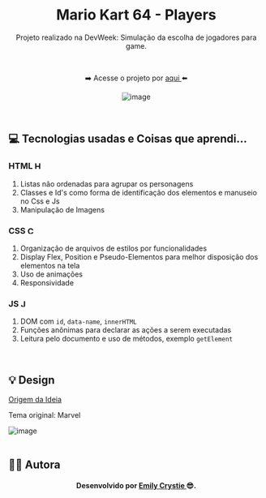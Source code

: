 <div align="center">
 <h1 align="center"> Mario Kart 64 - Players </h1>
 <p> Projeto realizado na DevWeek: Simulação da escolha de jogadores para game.  </p>
 <br>
 <p> ➡️ Acesse o projeto por <a href="https://mariokartplayers.netlify.app/" target="_blank"> aqui </a>⬅️</p>

![image](https://user-images.githubusercontent.com/81563039/169706482-60fdba15-e549-4e5c-99c9-b20edc2911b8.png)
</div>
<br>
 
<h2> 💻 Tecnologias usadas e Coisas que aprendi... </h2>
 <h3> HTML 
  <img src="https://cdn-icons-png.flaticon.com/512/174/174854.png" alt="HTML5" width="15" height="15"/>
 </h3>
  <ol>
   <li> Listas não ordenadas para agrupar os personagens </li>
   <li> Classes e Id's como forma de identificação dos elementos e manuseio no Css e Js</li>
   <li> Manipulação de Imagens </li>
  </ol>
  
 <h3> CSS 
  <img src="https://cdn-icons-png.flaticon.com/512/732/732190.png" alt="CSS3" width="15" height="15"/>
 </h3>
  <ol>
   <li> Organização de arquivos de estilos por funcionalidades </li>
   <li> Display Flex, Position e Pseudo-Elementos para melhor disposição dos elementos na tela </li>
   <li> Uso de animações </li>
   <li> Responsividade </li>
  </ol>
  
 <h3> JS 
  <img src="https://cdn-icons-png.flaticon.com/512/5968/5968292.png" alt="Javascript" width="15" height="15"/>
 </h3>
  <ol>
   <li> DOM com <code>id</code>, <code>data-name</code>, <code>innerHTML</code> </li>
   <li> Funções anônimas para declarar as ações a serem executadas </li>
   <li> Leitura pelo documento e uso de métodos, exemplo <code>getElement</code> </li>
  </ol>
<br>
 
<h2> 💡 Design </h2>
<a href="https://www.youtube.com/c/DevemDobro" target="_blank"> Origem da Ideia </a>
<p> Tema original: Marvel </p>

![image](https://user-images.githubusercontent.com/81563039/168943178-8bc92688-8322-4548-bdda-32afd1e2bf12.png)
<br>
<br>

<h2> 👩‍💻 Autora </h2>
<h4 align="center"> Desenvolvido por <a href="https://www.linkedin.com/in/emilycrystie/" target="_blank"> Emily Crystie <a>  😎. <h4>
